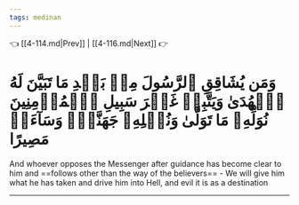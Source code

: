 ```yaml
---
tags: medinan
---
```


👈 [[4-114.md|Prev]] | [[4-116.md|Next]] 👉

# وَمَن يُشَاقِقِ ٱلرَّسُولَ مِنۢ بَعۡدِ مَا تَبَيَّنَ لَهُ ٱلۡهُدَىٰ وَيَتَّبِعۡ غَيۡرَ سَبِيلِ ٱلۡمُؤۡمِنِينَ نُوَلِّهِۦ مَا تَوَلَّىٰ وَنُصۡلِهِۦ جَهَنَّمَۖ وَسَآءَتۡ مَصِيرًا

And whoever opposes the Messenger after guidance has become clear to him and ==follows other than the way of the believers== - We will give him what he has taken and drive him into Hell, and evil it is as a destination

---

